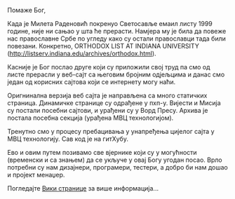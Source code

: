 ﻿Помаже Бог,

Када је Милета Раденовић покренуо Светосавље емаил листу 1999 године, није ни сањао у шта ће прерасти. Намјера му је била да повеже нас православне Србе по угледу како су остали православци тада били повезани.  Конкретно, ORTHODOX LIST AT INDIANA UNIVERSITY (http://listserv.indiana.edu/archives/orthodox.html).

Касније је Бог послао друге који су приложили свој труд па смо од листе прерасли у веб-сајт са његовим бројним одјељцима и данас смо један од корисних сајтова који се интернету могу наћи.

Оригнинална верзија веб сајта је направљена са много статичких страница. Динамичке странице су одрађене у пхп-у.  Вијести и Мисија су постали посебни сајтови, и урађени су у Ворд Пресу. Архива је постала посебна секција (урађена МВЦ технологијом).

Тренутно смо у процесу пребацивања у унапређења цијелог сајта у МВЦ технологију. Сав код је на гитХубу.

Ево и овим путем позивамо све вјернике који су у могућности (временски и са знањем) да се укључе у овај Богу угодан посао. Врло потребни су нам дизајнери, програмери, тестери, а добро би нам дошао и пројект менаџер.

Погледајте [Вики странице](https://github.com/dbujak/SvetosavljeMVC4/wiki/_pages) за више информација...
